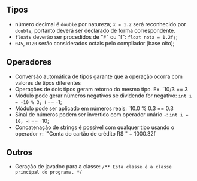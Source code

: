 ## Tipos
- número decimal é `double` por natureza;
	`x = 1.2` será reconhecido por `double`, portanto deverá ser declarado de forma correspondente.
- `float`s deverão ser procedidos de "F" ou "f": `float nota = 1.2f;`;
- `045`, `0120` serão considerados octais pelo compilador (base oito);
## Operadores
- Conversão automática de tipos garante que a operação ocorra com valores de tipos diferentes
- Operações de dois tipos geram retorno do mesmo tipo. Ex. `10/3 == 3
- Módulo pode gerar números negativos se dividendo for negativo:
	`int i = -10 % 3;
	`i == -1;
- Módulo pode ser aplicado em números reais: `10.0 % 0.3 == 0.3 
- Sinal de números podem ser invertido com operador unário `-`:
	`int i = 10;
	`-i == -10;
- Concatenação de strings é possivel com qualquer tipo usando o operador `+`:
	`"Conta do cartão de crédito R$ " + 1000.32f
## Outros
- Geração de javadoc para a classe: `/** Esta classe é a classe principal do programa. */`